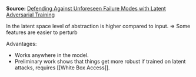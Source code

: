 
**Source:** [Defending Against Unforeseen Failure Modes with Latent Adversarial Training](https://arxiv.org/abs/2403.05030)

In the latent space level of abstraction is higher compared to input.
$\Rightarrow$  Some features are easier to perturb

Advantages:
- Works anywhere in the model.
- Preliminary work shows that things get more robust if trained on latent attacks, requires [[White Box Access]].
